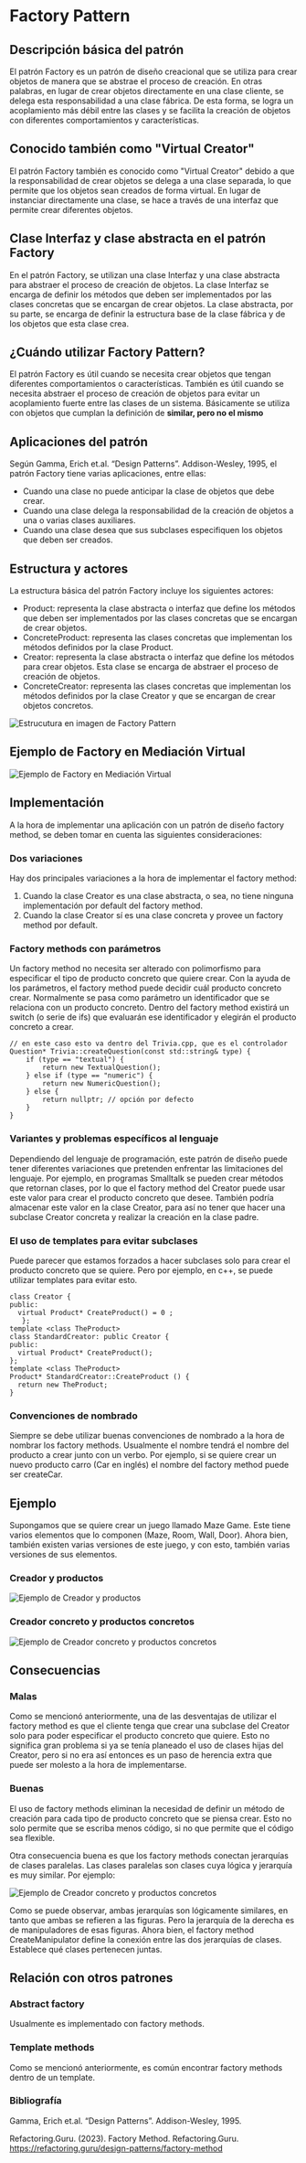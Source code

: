 # Factory Pattern

## Descripción básica del patrón
El patrón Factory es un patrón de diseño creacional que se utiliza para crear objetos de manera que se abstrae el proceso de creación. En otras palabras, en lugar de crear objetos directamente en una clase cliente, se delega esta responsabilidad a una clase fábrica. De esta forma, se logra un acoplamiento más débil entre las clases y se facilita la creación de objetos con diferentes comportamientos y características.

## Conocido también como "Virtual Creator"
El patrón Factory también es conocido como "Virtual Creator" debido a que la responsabilidad de crear objetos se delega a una clase separada, lo que permite que los objetos sean creados de forma virtual. En lugar de instanciar directamente una clase, se hace a través de una interfaz que permite crear diferentes objetos.

## Clase Interfaz y clase abstracta en el patrón Factory
En el patrón Factory, se utilizan una clase Interfaz y una clase abstracta para abstraer el proceso de creación de objetos. La clase Interfaz se encarga de definir los métodos que deben ser implementados por las clases concretas que se encargan de crear objetos. La clase abstracta, por su parte, se encarga de definir la estructura base de la clase fábrica y de los objetos que esta clase crea.

## ¿Cuándo utilizar Factory Pattern?
El patrón Factory es útil cuando se necesita crear objetos que tengan diferentes comportamientos o características. También es útil cuando se necesita abstraer el proceso de creación de objetos para evitar un acoplamiento fuerte entre las clases de un sistema. Básicamente se utiliza con objetos que cumplan la definición de **similar, pero no el mismo**

## Aplicaciones del patrón
Según Gamma, Erich et.al. “Design Patterns”. Addison-Wesley, 1995, el patrón Factory tiene varias aplicaciones, entre ellas:

- Cuando una clase no puede anticipar la clase de objetos que debe crear.
- Cuando una clase delega la responsabilidad de la creación de objetos a una o varias clases auxiliares.
- Cuando una clase desea que sus subclases especifiquen los objetos que deben ser creados.

## Estructura y actores
La estructura básica del patrón Factory incluye los siguientes actores:

- Product: representa la clase abstracta o interfaz que define los métodos que deben ser implementados por las clases concretas que se encargan de crear objetos.
- ConcreteProduct: representa las clases concretas que implementan los métodos definidos por la clase Product.
- Creator: representa la clase abstracta o interfaz que define los métodos para crear objetos. Esta clase se encarga de abstraer el proceso de creación de objetos.
- ConcreteCreator: representa las clases concretas que implementan los métodos definidos por la clase Creator y que se encargan de crear objetos concretos.

![Estrucutura en imagen de Factory Pattern](./images/estructura.png)

## Ejemplo de Factory en Mediación Virtual

![Ejemplo de Factory en Mediación Virtual](./images/ejemplo_MV.png)

## Implementación

A la hora de implementar una aplicación con un patrón de diseño factory method, se deben tomar en cuenta las siguientes consideraciones:

### Dos variaciones

Hay dos principales variaciones a la hora de implementar el factory method:
1. Cuando la clase Creator es una clase abstracta, o sea, no tiene ninguna implementación por default del factory method.
2. Cuando la clase Creator sí es una clase concreta y provee un factory method por default.

### Factory methods con parámetros

Un factory method no necesita ser alterado con polimorfismo para especificar el tipo de producto concreto que quiere crear. Con la ayuda de los parámetros, el factory method puede decidir cuál producto concreto crear. Normalmente se pasa como parámetro un identificador que se relaciona con un producto concreto. Dentro del factory method existirá un switch (o serie de ifs) que evaluarán ese identificador y elegirán el producto concreto a crear.

```
// en este caso esto va dentro del Trivia.cpp, que es el controlador 
Question* Trivia::createQuestion(const std::string& type) { 
	if (type == "textual") { 
		return new TextualQuestion();
 	} else if (type == "numeric") { 
		return new NumericQuestion();
 	} else { 
		return nullptr; // opción por defecto
 	} 
}
```

### Variantes y problemas específicos al lenguaje

Dependiendo del lenguaje de programación, este patrón de diseño puede tener diferentes variaciones que pretenden enfrentar las limitaciones del lenguaje. Por ejemplo, en programas Smalltalk se pueden crear métodos que retornan clases, por lo que el factory method del Creator puede usar este valor para crear el producto concreto que desee. También podría almacenar este valor en la clase Creator, para así no tener que hacer una subclase Creator concreta y realizar la creación en la clase padre.


### El uso de templates para evitar subclases

Puede parecer que estamos forzados a hacer subclases solo para crear el producto concreto que se quiere. Pero por ejemplo, en c++, se puede utilizar templates para evitar esto.

```
class Creator {
public: 
  virtual Product* CreateProduct() = 0 ;
   }; 
template <class TheProduct>
class StandardCreator: public Creator {
public:
  virtual Product* CreateProduct();
}; 
template <class TheProduct> 
Product* StandardCreator::CreateProduct () { 
  return new TheProduct;
}
```

### Convenciones de nombrado

Siempre se debe utilizar buenas convenciones de nombrado a la hora de nombrar los factory methods. Usualmente el nombre tendrá el nombre del producto a crear junto con un verbo. Por ejemplo, si se quiere crear un nuevo producto carro (Car en inglés) el nombre del factory method puede ser createCar.

## Ejemplo

Supongamos que se quiere crear un juego llamado Maze Game. Este tiene varios elementos que lo componen (Maze, Room, Wall, Door). Ahora bien, también existen varias versiones de este juego, y con esto, también varias versiones de sus elementos.

### Creador y productos

![Ejemplo de Creador y productos](./images/creator_products.png)

### Creador concreto y productos concretos

![Ejemplo de Creador concreto y productos concretos](./images/concrete_creator_products.png)

## Consecuencias

### Malas

Como se mencionó anteriormente, una de las desventajas de utilizar el factory method es que el cliente tenga que crear una subclase del Creator solo para poder especificar el producto concreto que quiere. Esto no significa gran problema si ya se tenía planeado el uso de clases hijas del Creator, pero si no era así entonces es un paso de herencia extra que puede ser molesto a la hora de implementarse.

### Buenas

El uso de factory methods eliminan la necesidad de definir un método de creación para cada tipo de producto concreto que se piensa crear. Esto no solo permite que se escriba menos código, si no que permite que el código sea flexible.

Otra consecuencia buena es que los factory methods conectan jerarquías de clases paralelas. Las clases paralelas son clases cuya lógica y jerarquía es muy similar. Por ejemplo:

![Ejemplo de Creador concreto y productos concretos](./images/jerarquia_de_clases_paralelas.png)

Como se puede observar, ambas jerarquías son lógicamente similares, en tanto que ambas se refieren a las figuras. Pero la jerarquía de la derecha es de manipuladores de esas figuras. Ahora bien, el factory method CreateManipulator define la conexión entre las dos jerarquías de clases. Establece qué clases pertenecen juntas.

## Relación con otros patrones

### Abstract factory

Usualmente es implementado con factory methods.

### Template methods

Como se mencionó anteriormente, es común encontrar factory methods dentro de un template.

### Bibliografía

Gamma, Erich et.al. “Design Patterns”. Addison-Wesley, 1995. 

Refactoring.Guru. (2023). Factory Method. Refactoring.Guru. https://refactoring.guru/design-patterns/factory-method

